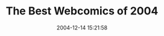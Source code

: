 ---
date: 2004-12-14 15:21:58
link:
  source: delicious
  source_url: https://del.icio.us/roytang
  text: The Best Webcomics of 2004
  url: http://webcomicsreview.com/examiner/issue041213/top2004.html
slug: the-best-webcomics-of-2004
source: delicious
tags:
- webcomics
title: The Best Webcomics of 2004
---